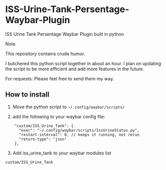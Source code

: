 # ISS-Urine-Tank-Persentage-Waybar-Plugin

ISS Urine Tank Persentage Waybar Plugin built in python

> [!NOTE]
> This repository contains crude humor.

I butchered this python script together in about an hour. I plan on updating the script to be more efficient and add more features in the future.

For requests: Please feel free to send them my way.

## How to install

1. Move the python script to `~/.config/waybar/scripts/`

2. add the following to your waybar config file:

```
    "custom/ISS_Urine_Tank": {
      "exec": "~/.config/waybar/scripts/IssUrineStatus.py",
      "restart-interval": 0, // keeps it running, not rerun
      "return-type": "json"
    },
```

3. Add iss_urine_tank to your waybar modules list

```custom/ISS_Urine_Tank```
